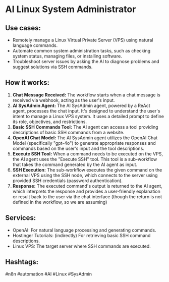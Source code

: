 # AI Linux System Administrator

## Use cases:
- Remotely manage a Linux Virtual Private Server (VPS) using natural language commands.
- Automate common system administration tasks, such as checking system status, managing files, or installing software.
- Troubleshoot server issues by asking the AI to diagnose problems and suggest solutions via SSH commands.

## How it works:

1.  **Chat Message Received:** The workflow starts when a chat message is received via webhook, acting as the user's input.
2.  **AI SysAdmin Agent:** The AI SysAdmin agent, powered by a ReAct agent, processes the chat input. It's designed to understand the user's intent to manage a Linux VPS system. It uses a detailed prompt to define its role, objectives, and restrictions.
3.  **Basic SSH Commands Tool:** The AI agent can access a tool providing descriptions of basic SSH commands from a website.
4.  **OpenAI Chat Model:** The AI SysAdmin agent utilizes the OpenAI Chat Model (specifically "gpt-4o") to generate appropriate responses and commands based on the user's input and the tool descriptions.
5.  **Execute SSH Tool:** When a command needs to be executed on the VPS, the AI agent uses the "Execute SSH" tool. This tool is a sub-workflow that takes the command generated by the AI agent as input.
6.  **SSH Execution:** The sub-workflow executes the given command on the external VPS using the SSH node, which connects to the server using provided SSH credentials (password authentication).
7.  **Response:** The executed command's output is returned to the AI agent, which interprets the response and provides a user-friendly explanation or result back to the user via the chat interface (though the return is not defined in the workflow, so we are assuming)

## Services:

-   OpenAI: For natural language processing and generating commands.
-   Hostinger Tutorials: (indirectly) For retrieving basic SSH command descriptions.
-   Linux VPS: The target server where SSH commands are executed.

## Hashtags:

#n8n #automation #AI #Linux #SysAdmin
